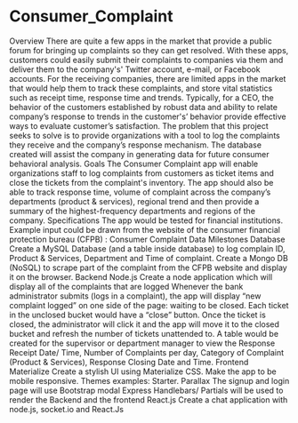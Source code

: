 # Consumer_Complaint
Overview There are quite a few apps in the market that provide a public forum for bringing up complaints so they can get resolved. With these apps, customers could easily submit their complaints to companies via them and deliver them to the company's' Twitter account, e-mail, or Facebook accounts.  For the receiving companies, there are limited apps in the market that would help them to track these complaints, and store vital statistics such as receipt time, response time and trends. Typically, for a CEO, the behavior of the customers established by robust data and ability to relate company’s response to trends in the customer's’ behavior provide effective ways to evaluate customer’s satisfaction. The problem that this project seeks to solve is to provide organizations with a tool to log the complaints they receive and the company’s response mechanism. The database created will assist the company in generating data for future consumer behavioral analysis. Goals The Consumer Complaint app will enable organizations staff to log complaints from customers as ticket items and close the tickets from the complaint's inventory.  The app should also be able to track response time, volume of complaint across the company’s departments (product &amp; services), regional trend and then provide a summary of the highest-frequency departments and regions of the company.  Specifications The app would be tested for financial institutions. Example input could be drawn from the website of the consumer financial protection bureau (CFPB) : Consumer Complaint Data  Milestones Database Create a MySQL Database (and a table inside database) to log complain ID, Product &amp; Services, Department and Time of complaint.   Create a Mongo DB (NoSQL) to scrape part of the complaint from the CFPB website and display it on the browser. Backend Node.js Create a node application which will display all of the complaints that are logged  Whenever the bank administrator submits (logs in a complaint), the app will display “new complaint logged” on one side of the page: waiting to be closed.  Each ticket in the unclosed bucket would have a “close” button. Once the ticket is closed, the administrator will click it and the app will move it to the closed bucket and refresh the number of tickets unattended to.   A table would be created for the supervisor or department manager to view the Response Receipt Date/ Time, Number of Complaints per day, Category of Complaint (Product &amp; Services), Response Closing Date and Time.  Frontend Materialize Create a stylish UI using Materialize CSS. Make the app to be mobile responsive. Themes examples: Starter. Parallax The signup and login page will use Bootstrap modal Express Handlebars/ Partials will be used to render the Backend and the frontend React.js Create a chat application with node.js, socket.io and React.Js
